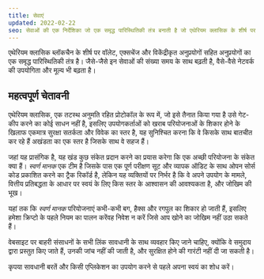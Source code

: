 ```yaml
---
title: सेवाएं
updated: 2022-02-22
seo: सेवाओं की एक निर्देशिका जो एक समृद्ध पारिस्थितिकी तंत्र बनाती है जो एथेरियम क्लासिक के शीर्ष पर बैठता है, जिसमें वॉलेट, एक्सचेंज और विकेंद्रीकृत अनुप्रयोग शामिल हैं।
---
```


एथेरियम क्लासिक ब्लॉकचैन के शीर्ष पर वॉलेट, एक्सचेंज और विकेंद्रीकृत अनुप्रयोगों सहित अनुप्रयोगों का एक समृद्ध पारिस्थितिकी तंत्र है। जैसे-जैसे इन सेवाओं की संख्या समय के साथ बढ़ती है, वैसे-वैसे नेटवर्क की उपयोगिता और मूल्य भी बढ़ता है।

## महत्वपूर्ण चेतावनी

एथेरियम क्लासिक, एक तटस्थ अनुमति रहित प्रोटोकॉल के रूप में, जो इसे तैनात किया गया है उसे गेट-कीप करने का कोई साधन नहीं है, इसलिए उपयोगकर्ताओं को खराब परियोजनाओं के शिकार होने के खिलाफ एकमात्र सुरक्षा सतर्कता और विवेक का स्तर है, यह सुनिश्चित करना कि वे किसके साथ बातचीत कर रहे हैं अखंडता का एक स्तर है जिसके साथ वे सहज हैं।

जहां यह प्रासंगिक है, यह खंड कुछ संकेत प्रदान करने का प्रयास करेगा कि एक अच्छी परियोजना के संकेत क्या हैं। _स्वर्ण मानक_ एक टीम है जिसके पास एक पूर्ण परीक्षण सूट और व्यापक ऑडिट के साथ ओपन सोर्स कोड प्रकाशित करने का ट्रैक रिकॉर्ड है, लेकिन यह व्यक्तियों पर निर्भर है कि वे अपने उपयोग के मामले, वित्तीय प्रतिबद्धता के आधार पर स्वयं के लिए किस स्तर के आश्वासन की आवश्यकता है, और जोखिम की भूख।

यहां तक कि _स्वर्ण मानक_ परियोजनाएं कभी-कभी बग, हैक्स और रगपुल का शिकार हो जाती हैं, इसलिए हमेशा क्रिप्टो के पहले नियम का पालन करेंवह निवेश न करें जिसे आप खोने का जोखिम नहीं उठा सकते हैं।

वेबसाइट पर बाहरी संसाधनों के सभी लिंक सावधानी के साथ व्यवहार किए जाने चाहिए, क्योंकि वे समुदाय द्वारा प्रस्तुत किए जाते हैं, उनकी जांच नहीं की जाती है, और सुरक्षित होने की गारंटी नहीं दी जा सकती है।

कृपया सावधानी बरतें और किसी एप्लिकेशन का उपयोग करने से पहले अपना स्वयं का शोध करें।
